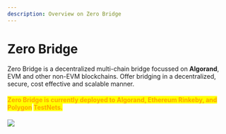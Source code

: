 ```yaml
---
description: Overview on Zero Bridge
---
```


# Zero Bridge

Zero Bridge is a decentralized multi-chain bridge focussed on **Algorand**, EVM and other non-EVM blockchains. Offer bridging in a decentralized, secure, cost effective and scalable manner.

#### <mark style="color:orange;">**Zero Bridge is currently deployed to Algorand, Ethereum Rinkeby, and Polygon**</mark> <mark style="color:orange;"></mark><mark style="color:orange;">TestNets</mark><mark style="color:orange;">**.**</mark>

![](https://images.unsplash.com/photo-1642313941064-beb140f6054f?crop=entropy\&cs=srgb\&fm=jpg\&ixid=MnwxOTcwMjR8MHwxfHJhbmRvbXx8fHx8fHx8fDE2NDMzMTAyNzQ\&ixlib=rb-1.2.1\&q=85)
